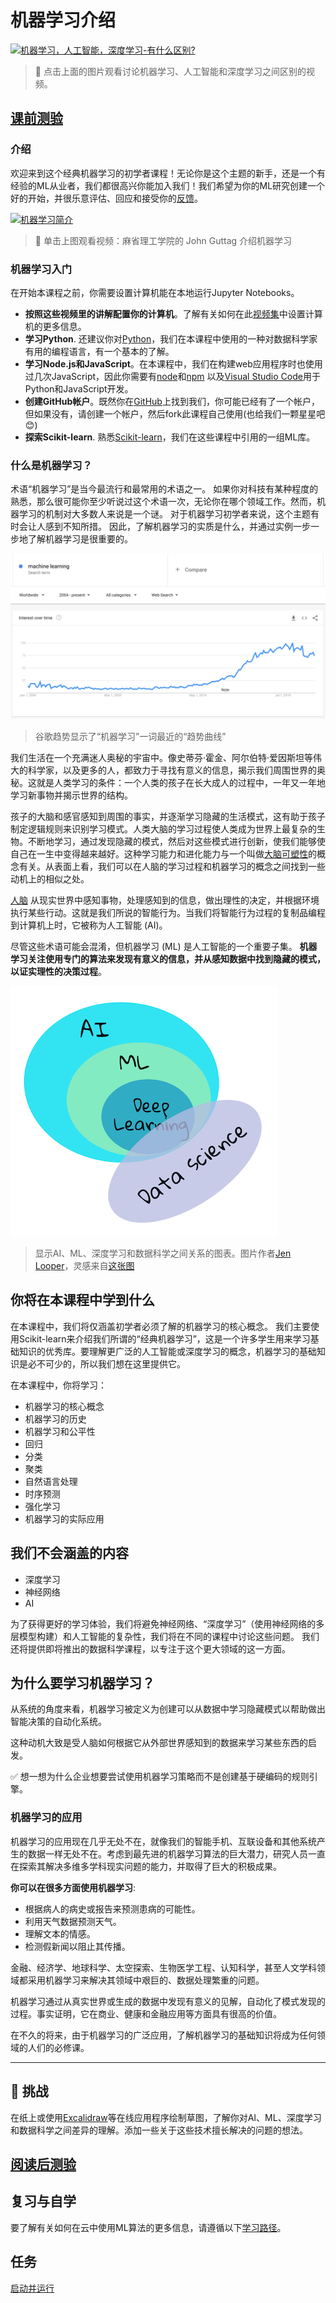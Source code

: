 # 机器学习介绍

[![机器学习，人工智能，深度学习-有什么区别?](https://img.youtube.com/vi/lTd9RSxS9ZE/0.jpg)](https://youtu.be/lTd9RSxS9ZE "机器学习，人工智能，深度学习-有什么区别?")

> 🎥 点击上面的图片观看讨论机器学习、人工智能和深度学习之间区别的视频。

## [课前测验](https://jolly-sea-0a877260f.azurestaticapps.net/quiz/1/)

### 介绍

欢迎来到这个经典机器学习的初学者课程！无论你是这个主题的新手，还是一个有经验的ML从业者，我们都很高兴你能加入我们！我们希望为你的ML研究创建一个好的开始，并很乐意评估、回应和接受你的[反馈](https://github.com/microsoft/ML-For-Beginners/discussions)。

[![机器学习简介](https://img.youtube.com/vi/h0e2HAPTGF4/0.jpg)](https://youtu.be/h0e2HAPTGF4 "Introduction to ML")

> 🎥 单击上图观看视频：麻省理工学院的 John Guttag 介绍机器学习
### 机器学习入门

在开始本课程之前，你需要设置计算机能在本地运行Jupyter Notebooks。

- **按照这些视频里的讲解配置你的计算机**。了解有关如何在此[视频集](https://www.youtube.com/playlist?list=PLlrxD0HtieHhS8VzuMCfQD4uJ9yne1mE6)中设置计算机的更多信息。
- **学习Python**. 还建议你对[Python](https://docs.microsoft.com/learn/paths/python-language/?WT.mc_id=academic-15963-cxa)，我们在本课程中使用的一种对数据科学家有用的编程语言，有一个基本的了解。
- **学习Node.js和JavaScript**。在本课程中，我们在构建web应用程序时也使用过几次JavaScript，因此你需要有[node](https://nodejs.org)和[npm](https://www.npmjs.com/) 以及[Visual Studio Code](https://code.visualstudio.com/)用于Python和JavaScript开发。
- **创建GitHub帐户**。既然你在[GitHub](https://github.com)上找到我们，你可能已经有了一个帐户，但如果没有，请创建一个帐户，然后fork此课程自己使用(也给我们一颗星星吧😊) 
- **探索Scikit-learn**. 熟悉[Scikit-learn]([https://scikit-learn.org/stable/user_guide.html)，我们在这些课程中引用的一组ML库。

### 什么是机器学习？

术语“机器学习”是当今最流行和最常用的术语之一。 如果你对科技有某种程度的熟悉，那么很可能你至少听说过这个术语一次，无论你在哪个领域工作。然而，机器学习的机制对大多数人来说是一个谜。 对于机器学习初学者来说，这个主题有时会让人感到不知所措。 因此，了解机器学习的实质是什么，并通过实例一步一步地了解机器学习是很重要的。

![机器学习趋势曲线](../images/hype.png)

> 谷歌趋势显示了“机器学习”一词最近的“趋势曲线”

我们生活在一个充满迷人奥秘的宇宙中。像史蒂芬·霍金、阿尔伯特·爱因斯坦等伟大的科学家，以及更多的人，都致力于寻找有意义的信息，揭示我们周围世界的奥秘。这就是人类学习的条件：一个人类的孩子在长大成人的过程中，一年又一年地学习新事物并揭示世界的结构。

孩子的大脑和感官感知到周围的事实，并逐渐学习隐藏的生活模式，这有助于孩子制定逻辑规则来识别学习模式。人类大脑的学习过程使人类成为世界上最复杂的生物。不断地学习，通过发现隐藏的模式，然后对这些模式进行创新，使我们能够使自己在一生中变得越来越好。这种学习能力和进化能力与一个叫做[大脑可塑性](https://www.simplypsychology.org/brain-plasticity.html)的概念有关。从表面上看，我们可以在人脑的学习过程和机器学习的概念之间找到一些动机上的相似之处。

[人脑](https://www.livescience.com/29365-human-brain.html) 从现实世界中感知事物，处理感知到的信息，做出理性的决定，并根据环境执行某些行动。这就是我们所说的智能行为。当我们将智能行为过程的复制品编程到计算机上时，它被称为人工智能 (AI)。

尽管这些术语可能会混淆，但机器学习 (ML) 是人工智能的一个重要子集。 **机器学习关注使用专门的算法来发现有意义的信息，并从感知数据中找到隐藏的模式，以证实理性的决策过程**。

![人工智能、机器学习、深度学习、数据科学](../images/ai-ml-ds.png)

> 显示AI、ML、深度学习和数据科学之间关系的图表。图片作者[Jen Looper](https://twitter.com/jenlooper)，灵感来自[这张图](https://softwareengineering.stackexchange.com/questions/366996/distinction-between-ai-ml-neural-networks-deep-learning-and-data-mining)

## 你将在本课程中学到什么

在本课程中，我们将仅涵盖初学者必须了解的机器学习的核心概念。 我们主要使用Scikit-learn来介绍我们所谓的“经典机器学习”，这是一个许多学生用来学习基础知识的优秀库。要理解更广泛的人工智能或深度学习的概念，机器学习的基础知识是必不可少的，所以我们想在这里提供它。

在本课程中，你将学习：

- 机器学习的核心概念
- 机器学习的历史
- 机器学习和公平性
- 回归
- 分类
- 聚类
- 自然语言处理
- 时序预测
- 强化学习
- 机器学习的实际应用
## 我们不会涵盖的内容

- 深度学习
- 神经网络
- AI
  
为了获得更好的学习体验，我们将避免神经网络、“深度学习”（使用神经网络的多层模型构建）和人工智能的复杂性，我们将在不同的课程中讨论这些问题。 我们还将提供即将推出的数据科学课程，以专注于这个更大领域的这一方面。
## 为什么要学习机器学习？

从系统的角度来看，机器学习被定义为创建可以从数据中学习隐藏模式以帮助做出智能决策的自动化系统。

这种动机大致是受人脑如何根据它从外部世界感知到的数据来学习某些东西的启发。

✅ 想一想为什么企业想要尝试使用机器学习策略而不是创建基于硬编码的规则引擎。

### 机器学习的应用

机器学习的应用现在几乎无处不在，就像我们的智能手机、互联设备和其他系统产生的数据一样无处不在。考虑到最先进的机器学习算法的巨大潜力，研究人员一直在探索其解决多维多学科现实问题的能力，并取得了巨大的积极成果。

**你可以在很多方面使用机器学习**:

- 根据病人的病史或报告来预测患病的可能性。
- 利用天气数据预测天气。
- 理解文本的情感。
- 检测假新闻以阻止其传播。

金融、经济学、地球科学、太空探索、生物医学工程、认知科学，甚至人文学科领域都采用机器学习来解决其领域中艰巨的、数据处理繁重的问题。

机器学习通过从真实世界或生成的数据中发现有意义的见解，自动化了模式发现的过程。事实证明，它在商业、健康和金融应用等方面具有很高的价值。

在不久的将来，由于机器学习的广泛应用，了解机器学习的基础知识将成为任何领域的人们的必修课。

---
## 🚀 挑战

在纸上或使用[Excalidraw](https://excalidraw.com/)等在线应用程序绘制草图，了解你对AI、ML、深度学习和数据科学之间差异的理解。添加一些关于这些技术擅长解决的问题的想法。

## [阅读后测验](https://jolly-sea-0a877260f.azurestaticapps.net/quiz/2/)

## 复习与自学

要了解有关如何在云中使用ML算法的更多信息，请遵循以下[学习路径](https://docs.microsoft.com/learn/paths/create-no-code-predictive-models-azure-machine-learning/?WT.mc_id=academic-15963-cxa)。

## 任务

[启动并运行](../assignment.md)
